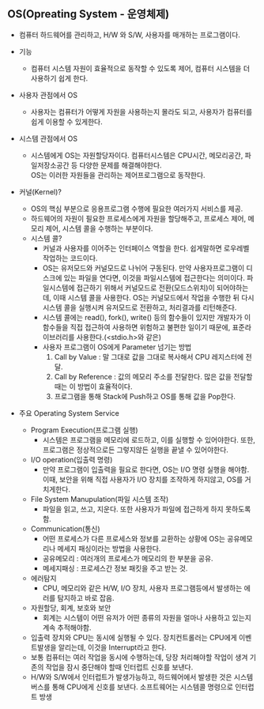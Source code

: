 ## OS(Opreating System - 운영체제) 

* 컴퓨터 하드웨어를 관리하고, H/W 와 S/W, 사용자를 매개하는 프로그램이다.
* 기능
  - 컴퓨터 시스템 자원이 효율적으로 동작할 수 있도록 제어, 컴퓨터 시스템을 더 사용하기 쉽게 한다.
* 사용자 관점에서 OS 
  - 사용자는 컴퓨터가 어떻게 자원을 사용하는지 몰라도 되고, 사용자가 컴퓨터를 쉽게 이용할 수 있게한다.
* 시스템 관점에서 OS
  - 시스템에게 OS는 자원할당자이다. 컴퓨터시스템은 CPU시간, 메모리공간, 파일저장소공간 등 다양한 문제를 해결해야한다.  
    OS는 이러한 자원들을 관리하는 제어프로그램으로 동작한다.
      
* 커널(Kernel)?
  - OS의 핵심 부분으로 응용프로그램 수행에 필요한 여러가지 서비스를 제공.
  - 하드웨어의 자원이 필요한 프로세스에게 자원을 할당해주고, 프로세스 제어, 메모리 제어, 시스템 콜을 수행하는 부분이다.
  - 시스템 콜?
    + 커널과 사용자를 이어주는 인터페이스 역할을 한다. 쉽게말하면 로우레벨 작업하는 코드이다.
    + OS는 유저모드와 커널모드로 나뉘어 구동된다. 만약 사용자프로그램이 디스크에 있는 파일을 연다면, 이것을 파일시스템에 접근한다는 의미이다. 파일시스템에 접근하기 위해서 
    커널모드로 전환(모드스위치)이 되어야하는데, 이때 시스템 콜을 사용한다. OS는 커널모드에서 작업을 수행한 뒤 다시 시스템 콜을 실행시켜 유저모드로 전환하고, 처리결과를 리턴해준다.
    + 시스템 콜에는 read(), fork(), write() 등의 함수들이 있지만 개발자가 이 함수들을 직접 접근하여 사용하면 위험하고 불편한 일이기 때문에, 표준라이브러리를 사용한다.(<stdio.h>와 같은)
    + 사용자 프로그램이 OS에게 Parameter 넘기는 방법
      1. Call by Value : 말 그대로 값을 그대로 복사해서 CPU 레지스터에 전달.
      2. Call by Reference : 값의 메모리 주소를 전달한다. 많은 값을 전달할 때는 이 방법이 효율적이다.
      3. 프로그램을 통해 Stack에 Push하고 OS를 통해 값을 Pop한다.
  
* 주요 Operating System Service
  - Program Execution(프로그램 실행)
    + 시스템은 프로그램을 메모리에 로드하고, 이를 실행할 수 있어야한다. 또한, 프로그램은 정상적으로든 그렇지않든 실행을 끝낼 수 있어야한다.
  - I/O operation(입출력 명령)
    + 만약 프로그램이 입출력을 필요로 한다면, OS는 I/O 명령 실행을 해야함. 이때, 보안을 위해 직접 사용자가 I/O 장치를 조작하게 하지않고, OS를 거치게한다.
  - File System Manupulation(파일 시스템 조작)
    + 파일을 읽고, 쓰고, 지운다. 또한 사용자가 파일에 접근하게 하지 못하도록함.
  - Communication(통신)
    + 어떤 프로세스가 다른 프로세스와 정보를 교환하는 상황에 OS는 공유메모리나 메세지 패싱이라는 방법을 사용한다.
    + 공유메모리 : 여러개의 프로세스가 메모리의 한 부분을 공유.
    + 메세지패싱 : 프로세스간 정보 패킷을 주고 받는 것.
  - 에러탐지
    + CPU, 메모리와 같은 H/W, I/O 장치, 사용자 프로그램등에서 발생하는 에러를 탐지하고 바로 잡음.
  - 자원할당, 회계, 보호와 보안
    + 회계는 시스템이 어떤 유저가 어떤 종류의 자원을 얼마나 사용하고 있는지 계속 추적해야함.
    
  * 입출력 장치와 CPU는 동시에 실행될 수 있다. 장치컨트롤러는 CPU에게 이벤트발생을 알리는데, 이것을 Interrupt라고 한다.
  * 보통 컴퓨터는 여러 작업을 동시에 수행하는데, 당장 처리해야할 작업이 생겨 기존의 작업을 잠시 중단해야 할때 인터럽트 신호를 보낸다.
  * H/W와 S/W에서 인터럽트가 발생가능하고, 하드웨어에서 발생한 것은 시스템버스를 통해 CPU에게 신호를 보낸다. 소프트웨어는 시스템콜 명령으로 인터럽트 방생
